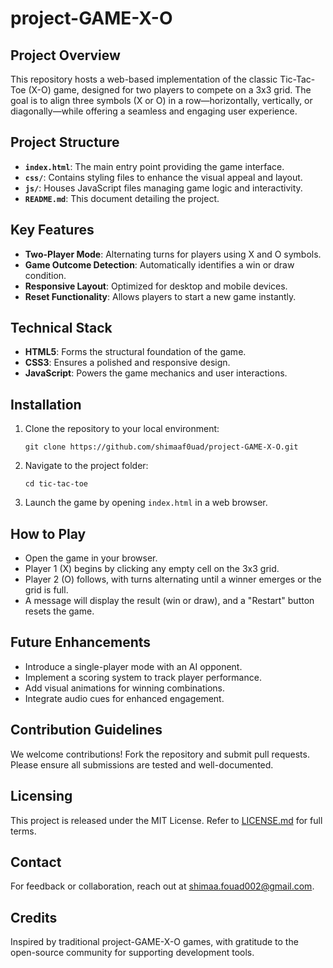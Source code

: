 # project-GAME-X-O

## Project Overview
This repository hosts a web-based implementation of the classic Tic-Tac-Toe (X-O) game, designed for two players to compete on a 3x3 grid. The goal is to align three symbols (X or O) in a row—horizontally, vertically, or diagonally—while offering a seamless and engaging user experience.

## Project Structure
- **`index.html`**: The main entry point providing the game interface.
- **`css/`**: Contains styling files to enhance the visual appeal and layout.
- **`js/`**: Houses JavaScript files managing game logic and interactivity.
- **`README.md`**: This document detailing the project.

## Key Features
- **Two-Player Mode**: Alternating turns for players using X and O symbols.
- **Game Outcome Detection**: Automatically identifies a win or draw condition.
- **Responsive Layout**: Optimized for desktop and mobile devices.
- **Reset Functionality**: Allows players to start a new game instantly.

## Technical Stack
- **HTML5**: Forms the structural foundation of the game.
- **CSS3**: Ensures a polished and responsive design.
- **JavaScript**: Powers the game mechanics and user interactions.

## Installation
1. Clone the repository to your local environment:
   ```
   git clone https://github.com/shimaaf0uad/project-GAME-X-O.git
   ```
2. Navigate to the project folder:
   ```
   cd tic-tac-toe
   ```
3. Launch the game by opening `index.html` in a web browser.

## How to Play
- Open the game in your browser.
- Player 1 (X) begins by clicking any empty cell on the 3x3 grid.
- Player 2 (O) follows, with turns alternating until a winner emerges or the grid is full.
- A message will display the result (win or draw), and a "Restart" button resets the game.

## Future Enhancements
- Introduce a single-player mode with an AI opponent.
- Implement a scoring system to track player performance.
- Add visual animations for winning combinations.
- Integrate audio cues for enhanced engagement.

## Contribution Guidelines
We welcome contributions! Fork the repository and submit pull requests. Please ensure all submissions are tested and well-documented.

## Licensing
This project is released under the MIT License. Refer to [LICENSE.md](LICENSE.md) for full terms.

## Contact
For feedback or collaboration, reach out at [shimaa.fouad002@gmail.com](mailto:shimaa.fouad002@gmail.com).

## Credits
Inspired by traditional project-GAME-X-O games, with gratitude to the open-source community for supporting development tools.
